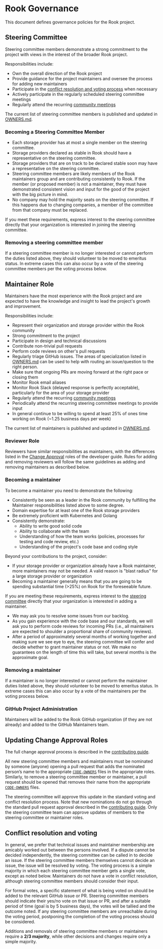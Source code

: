 # Rook Governance

This document defines governance policies for the Rook project.

## Steering Committee

Steering committee members demonstrate a strong commitment to the project with views in the interest of the broader Rook project.

Responsibilities include:

* Own the overall direction of the Rook project
* Provide guidance for the project maintainers and oversee the process for adding new maintainers
* Participate in the [conflict resolution and voting process](#conflict-resolution-and-voting) when necessary
* Actively participate in the regularly scheduled steering committee meetings
* Regularly attend the recurring [community meetings](README.md#community-meeting)

The current list of steering committee members is published and updated in [OWNERS.md](OWNERS.md#steering-committee).

### Becoming a Steering Committee Member

* Each storage provider has at most a single member on the steering committee.
* Storage providers declared as stable in Rook should have a representative on the steering committee.
* Storage providers that are on track to be declared stable soon may have a representative on the steering committee.
* Steering committee members are likely members of the Rook maintainers group and are contributing consistently to Rook.
  If the member (or proposed member) is not a maintainer, they must have demonstrated consistent vision and input
  for the good of the project with the big picture in mind.
* No company may hold the majority seats on the steering committee. If this happens due to changing companies,
  a member of the committee from that company must be replaced.

If you meet these requirements, express interest to the steering committee directly that your organization is interested in joining the steering committee.

### Removing a steering committee member

If a steering committee member is no longer interested or cannot perform the duties listed above, they
should volunteer to be moved to emeritus status. In extreme cases this can also occur by a vote of
the steering committee members per the voting process below.

## Maintainer Role

Maintainers have the most experience with the Rook project and are expected to have the knowledge
and insight to lead the project's growth and improvement.

Responsibilities include:

* Represent their organization and storage provider within the Rook community
* Strong commitment to the project
* Participate in design and technical discussions
* Contribute non-trivial pull requests
* Perform code reviews on other's pull requests
* Regularly triage GitHub issues. The areas of specialization listed in [OWNERS.md](OWNERS.md) can be used to help with routing
  an issue/question to the right person.
* Make sure that ongoing PRs are moving forward at the right pace or closing them
* Monitor Rook email aliases
* Monitor Rook Slack (delayed response is perfectly acceptable), particularly for the area of your
  storage provider
* Regularly attend the recurring [community meetings](README.md#community-meeting)
* Periodically attend the recurring steering committee meetings to provide input
* In general continue to be willing to spend at least 25% of ones time working on Rook (~1.25
  business days per week)

The current list of maintainers is published and updated in [OWNERS.md](OWNERS.md#maintainers).

### Reviewer Role

Reviewers have similar responsibilities as maintainers, with the differences listed in the [Change Approval](CONTRIBUTING.md#change-approval)
roles of the developer guide. Rules for adding and removing reviewers will follow the same guidelines as
adding and removing maintainers as described below.

### Becoming a maintainer

To become a maintainer you need to demonstrate the following:

* Consistently be seen as a leader in the Rook community by fulfilling the Maintainer responsibilities
  listed above to some degree.
* Domain expertise for at least one of the Rook storage providers
* Be extremely proficient with Kubernetes and Golang
* Consistently demonstrate:
  * Ability to write good solid code
  * Ability to collaborate with the team
  * Understanding of how the team works (policies, processes for testing and code review, etc.)
  * Understanding of the project's code base and coding style

Beyond your contributions to the project, consider:

* If your storage provider or organization already have a Rook maintainer, more maintainers may not be needed.
  A valid reason is "blast radius" for a large storage provider or organization
* Becoming a maintainer generally means that you are going to be spending substantial time (>25%)
  on Rook for the foreseeable future.

If you are meeting these requirements, express interest to the [steering committee](OWNERS.md#steering-committee) directly that your
organization is interested in adding a maintainer.

* We may ask you to resolve some issues from our backlog.
* As you gain experience with the code base and our standards, we will ask you to perform code reviews
  for incoming PRs (i.e., all maintainers are expected to shoulder a proportional share of
  community reviews).
* After a period of approximately several months of working together and making sure we see eye to eye,
  the steering committee will confer and decide whether to grant maintainer status or not.
  We make no guarantees on the length of time this will take, but several months is the approximate
  goal.

### Removing a maintainer

If a maintainer is no longer interested or cannot perform the maintainer duties listed above, they
should volunteer to be moved to emeritus status. In extreme cases this can also occur by a vote of
the maintainers per the voting process below.


### GitHub Project Administration

Maintainers will be added to the Rook GitHub organization (if they are not already) and added to
the GitHub Maintainers team.

## Updating Change Approval Roles

The full change approval process is described in the [contributing guide](CONTRIBUTING.md#change-approval).

All new steering committee members and maintainers must be nominated by someone (anyone) opening a pull request that adds the nominated person’s name to the appropriate [`CODE-OWNERS`](CODE-OWNERS) files in the appropriate roles.
Similarly, to remove a steering committee member or maintainer, a pull request should be opened that removes their name from the appropriate [`CODE-OWNERS`](CODE-OWNERS) files.

The steering committee will approve this update in the standard voting and conflict resolution process.
Note that new nominations do not go through the standard pull request approval described in the [contributing guide](CONTRIBUTING.md#change-approval).
Only the steering committee team can approve updates of members to the steering committee or maintainer roles.

## Conflict resolution and voting

In general, we prefer that technical issues and maintainer membership are amicably worked out
between the persons involved. If a dispute cannot be decided independently, the steering committee can be
called in to decide an issue. If the steering committee members themselves cannot decide an issue, the issue will
be resolved by voting. The voting process is a simple majority in which each steering committee member gets a single vote,
except as noted below. Maintainers do not have a vote in conflict resolution, although steering committee members
should consider their input.

For formal votes, a specific statement of what is being voted on should be added to the relevant
GitHub issue or PR. Steering committee members should indicate their yes/no vote on that issue or PR, and after a
suitable period of time (goal is by 5 business days), the votes will be tallied and the outcome
noted. If any steering committee members are unreachable during the voting period, postponing the completion of
the voting process should be considered.

Additions and removals of steering committee members or maintainers require a **2/3 majority**, while other decisions and changes
require only a simple majority.

